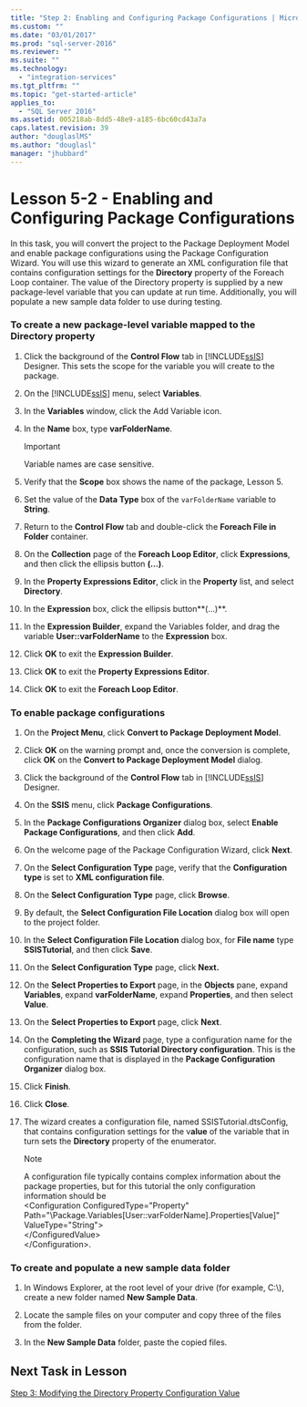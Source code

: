 ```yaml
---
title: "Step 2: Enabling and Configuring Package Configurations | Microsoft Docs"
ms.custom: ""
ms.date: "03/01/2017"
ms.prod: "sql-server-2016"
ms.reviewer: ""
ms.suite: ""
ms.technology: 
  - "integration-services"
ms.tgt_pltfrm: ""
ms.topic: "get-started-article"
applies_to: 
  - "SQL Server 2016"
ms.assetid: 005218ab-8dd5-48e9-a185-6bc60cd43a7a
caps.latest.revision: 39
author: "douglaslMS"
ms.author: "douglasl"
manager: "jhubbard"
---
```

# Lesson 5-2 - Enabling and Configuring Package Configurations
In this task, you will convert the project to the Package Deployment Model and enable package configurations using the Package Configuration Wizard. You will use this wizard to generate an XML configuration file that contains configuration settings for the **Directory** property of the Foreach Loop container. The value of the Directory property is supplied by a new package-level variable that you can update at run time. Additionally, you will populate a new sample data folder to use during testing.  
  
### To create a new package-level variable mapped to the Directory property  
  
1.  Click the background of the **Control Flow** tab in [!INCLUDE[ssIS](../includes/ssis-md.md)] Designer. This sets the scope for the variable you will create to the package.  
  
2.  On the [!INCLUDE[ssIS](../includes/ssis-md.md)] menu, select **Variables**.  
  
3.  In the **Variables** window, click the Add Variable icon.  
  
4.  In the **Name** box, type **varFolderName**.  
  
    > [!IMPORTANT]  
    > Variable names are case sensitive.  
  
5.  Verify that the **Scope** box shows the name of the package, Lesson 5.  
  
6.  Set the value of the **Data Type** box of the `varFolderName` variable to **String**.  
  
7.  Return to the **Control Flow** tab and double-click the **Foreach File in Folder** container.  
  
8.  On the **Collection** page of the **Foreach Loop Editor**, click **Expressions**, and then click the ellipsis button **(…)**.  
  
9. In the **Property Expressions Editor**, click in the **Property** list, and select **Directory**.  
  
10. In the **Expression** box, click the ellipsis button**(…)**.  
  
11. In the **Expression Builder**, expand the Variables folder, and drag the variable **User::varFolderName** to the **Expression** box.  
  
12. Click **OK** to exit the **Expression Builder**.  
  
13. Click **OK** to exit the **Property Expressions Editor**.  
  
14. Click **OK** to exit the **Foreach Loop Editor**.  
  
### To enable package configurations  
  
1.  On the **Project Menu**, click **Convert to Package Deployment Model**.  
  
2.  Click **OK** on the warning prompt and, once the conversion is complete, click **OK** on the **Convert to Package Deployment Model** dialog.  
  
3.  Click the background of the **Control Flow** tab in [!INCLUDE[ssIS](../includes/ssis-md.md)] Designer.  
  
4.  On the **SSIS** menu, click **Package Configurations**.  
  
5.  In the **Package Configurations Organizer** dialog box, select **Enable Package Configurations**, and then click **Add**.  
  
6.  On the welcome page of the Package Configuration Wizard, click **Next**.  
  
7.  On the **Select Configuration Type** page, verify that the **Configuration type** is set to **XML configuration file**.  
  
8.  On the **Select Configuration Type** page, click **Browse**.  
  
9. By default, the **Select Configuration File Location** dialog box will open to the project folder.  
  
10. In the **Select Configuration File Location** dialog box, for **File name** type **SSISTutorial**, and then click **Save**.  
  
11. On the **Select Configuration Type** page, click **Next.**  
  
12. On the **Select Properties to Export** page, in the **Objects** pane, expand **Variables**, expand **varFolderName**, expand **Properties**, and then select **Value**.  
  
13. On the **Select Properties to Export** page, click **Next**.  
  
14. On the **Completing the Wizard** page, type a configuration name for the configuration, such as **SSIS Tutorial Directory configuration**. This is the configuration name that is displayed in the **Package Configuration Organizer** dialog box.  
  
15. Click **Finish**.  
  
16. Click **Close**.  
  
17. The wizard creates a configuration file, named SSISTutorial.dtsConfig, that contains configuration settings for the v**alue** of the variable that in turn sets the **Directory** property of the enumerator.  
  
    > [!NOTE]  
    > A configuration file typically contains complex information about the package properties, but for this tutorial the only configuration information should be  
    > <Configuration ConfiguredType="Property"  
    > Path="\Package.Variables[User::varFolderName].Properties[Value]" ValueType\="String">  
    >  <ConfiguredValue>\<\/ConfiguredValue>  
    > \<\/Configuration>.  
  
### To create and populate a new sample data folder  
  
1.  In Windows Explorer, at the root level of your drive (for example, C:\\), create a new folder named **New Sample Data**.  
  
2.  Locate the sample files on your computer and copy three of the files from the folder.  
  
3.  In the **New Sample Data** folder, paste the copied files.  
  
## Next Task in Lesson  
[Step 3: Modifying the Directory Property Configuration Value](../integration-services/lesson-5-3-modifying-the-directory-property-configuration-value.md)  
  
